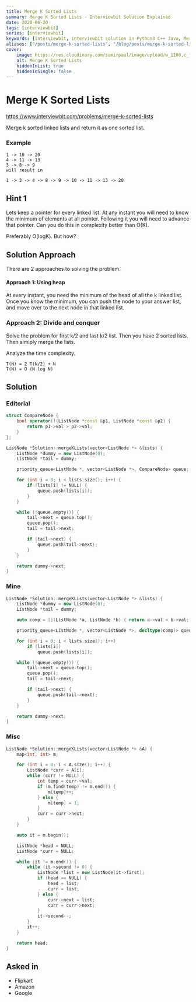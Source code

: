 ```yaml
---
title: Merge K Sorted Lists
summary: Merge K Sorted Lists - Interviewbit Solution Explained
date: 2020-06-20
tags: [interviewbit]
series: [interviewbit]
keywords: [interviewbit, interviewbit solution in Python3 C++ Java, Merge K Sorted Lists solution]
aliases: ["/posts/merge-k-sorted-lists", "/blog/posts/merge-k-sorted-lists", "/merge-k-sorted-lists"]
cover:
    image: https://res.cloudinary.com/samirpaul/image/upload/w_1100,c_fit,co_rgb:FFFFFF,l_text:Arial_70_bold:Merge K Sorted Lists - Solution Explained/problem-solving.webp
    alt: Merge K Sorted Lists
    hiddenInList: true
    hiddenInSingle: false
---
```


# Merge K Sorted Lists

https://www.interviewbit.com/problems/merge-k-sorted-lists

Merge k sorted linked lists and return it as one sorted list.

### Example
```
1 -> 10 -> 20
4 -> 11 -> 13
3 -> 8 -> 9
will result in

1 -> 3 -> 4 -> 8 -> 9 -> 10 -> 11 -> 13 -> 20
```

## Hint 1

Lets keep a pointer for every linked list. At any instant you will need to know the minimum of elements at all pointer. Following it you will need to advance that pointer. Can you do this in complexity better than O(K).

Preferably O(logK). But how?

## Solution Approach

There are 2 approaches to solving the problem.

#### Approach 1: Using heap

At every instant, you need the minimum of the head of all the k linked list.
Once you know the minimum, you can push the node to your answer list, 
and move over to the next node in that linked list.

### Approach 2: Divide and conquer

Solve the problem for first k/2 and last k/2 list. Then you have 2 sorted lists. Then simiply merge the lists. 

Analyze the time complexity. 
```
T(N) = 2 T(N/2) + N 
T(N) = O (N log N)
```

## Solution

### Editorial
```cpp
struct CompareNode {
    bool operator()(ListNode *const &p1, ListNode *const &p2) {
        return p1->val > p2->val;
    }
};

ListNode *Solution::mergeKLists(vector<ListNode *> &lists) {
    ListNode *dummy = new ListNode(0);
    ListNode *tail = dummy;

    priority_queue<ListNode *, vector<ListNode *>, CompareNode> queue;

    for (int i = 0; i < lists.size(); i++) {
        if (lists[i] != NULL) {
            queue.push(lists[i]);
        }
    }

    while (!queue.empty()) {
        tail->next = queue.top();
        queue.pop();
        tail = tail->next;

        if (tail->next) {
            queue.push(tail->next);
        }
    }

    return dummy->next;
}
```

### Mine
```cpp
ListNode *Solution::mergeKLists(vector<ListNode *> &lists) {
    ListNode *dummy = new ListNode(0);
    ListNode *tail = dummy;

    auto comp = [](ListNode *a, ListNode *b) { return a->val > b->val; };

    priority_queue<ListNode *, vector<ListNode *>, decltype(comp)> queue(comp);

    for (int i = 0; i < lists.size(); i++)
        if (lists[i])
            queue.push(lists[i]);

    while (!queue.empty()) {
        tail->next = queue.top();
        queue.pop();
        tail = tail->next;

        if (tail->next) {
            queue.push(tail->next);
        }
    }

    return dummy->next;
}
```

### Misc
```cpp
ListNode *Solution::mergeKLists(vector<ListNode *> &A) {
    map<int, int> m;

    for (int i = 0; i < A.size(); i++) {
        ListNode *curr = A[i];
        while (curr != NULL) {
            int temp = curr->val;
            if (m.find(temp) != m.end()) {
                m[temp]++;
            } else {
                m[temp] = 1;
            }
            curr = curr->next;
        }
    }

    auto it = m.begin();

    ListNode *head = NULL;
    ListNode *curr = NULL;

    while (it != m.end()) {
        while (it->second != 0) {
            ListNode *list = new ListNode(it->first);
            if (head == NULL) {
                head = list;
                curr = list;
            } else {
                curr->next = list;
                curr = curr->next;
            }
            it->second--;
        }
        it++;
    }

    return head;
}
```

## Asked in
* Flipkart
* Amazon
* Google


